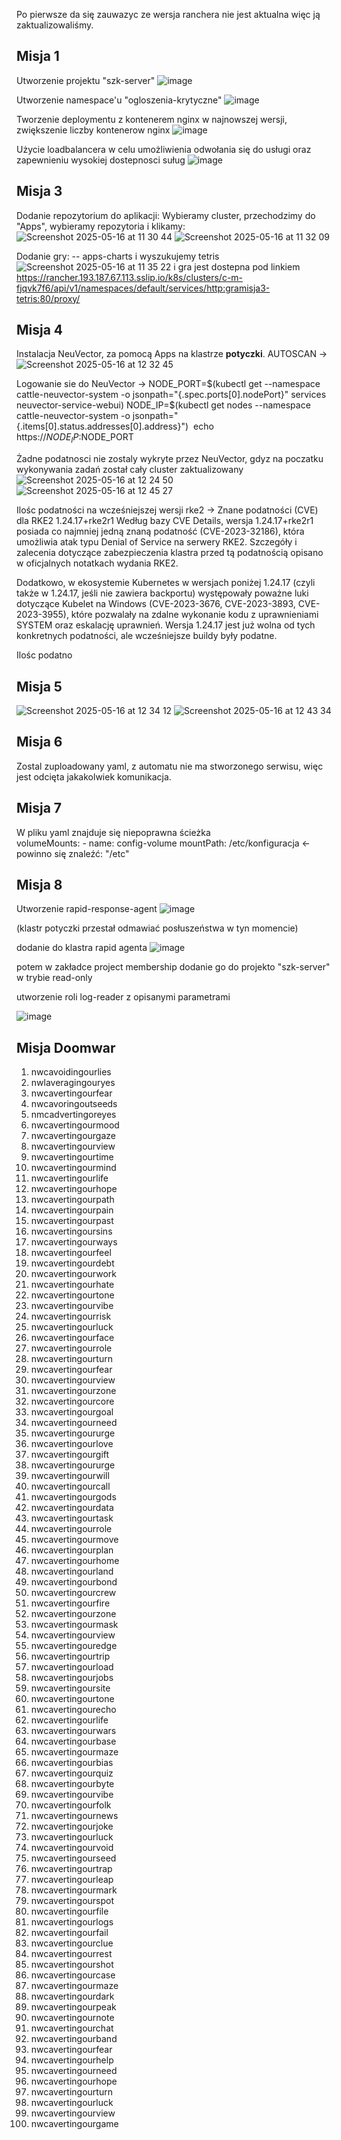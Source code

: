 Po pierwsze da się zauwazyc ze wersja ranchera nie jest aktualna więc ją zaktualizowaliśmy.

## Misja 1
Utworzenie projektu "szk-server"
![image](https://github.com/user-attachments/assets/f89adae4-5cfa-4ea1-aae0-cee90a7eb7a3)


Utworzenie namespace'u "ogloszenia-krytyczne"
![image](https://github.com/user-attachments/assets/30d448af-36d7-46a2-a77d-24f26183207e)


Tworzenie deploymentu z kontenerem nginx w najnowszej wersji, zwiększenie liczby kontenerow nginx
![image](https://github.com/user-attachments/assets/00fefbb4-a198-4793-b8ba-f5d2b3e0447c)

Użycie loadbalancera w celu umożliwienia odwołania się do usługi oraz zapewnieniu wysokiej dostepnosci suług
![image](https://github.com/user-attachments/assets/60807293-020e-483d-9341-6059ffed84c4)


## Misja 3
  Dodanie repozytorium do aplikacji:
  Wybieramy cluster, przechodzimy do "Apps", wybieramy repozytoria i klikamy:
  ![Screenshot 2025-05-16 at 11 30 44](https://github.com/user-attachments/assets/08cefac9-338c-4b7c-b3dc-c60cd094ffa9)
  ![Screenshot 2025-05-16 at 11 32 09](https://github.com/user-attachments/assets/a5048d48-fe12-44f8-a00f-c2cce6188d3f)

  Dodanie gry:
  -- apps-charts i wyszukujemy tetris
![Screenshot 2025-05-16 at 11 35 22](https://github.com/user-attachments/assets/fc7617fe-4b4a-406b-aabf-ccba79b6bb6d)
i gra jest dostepna pod linkiem
https://rancher.193.187.67.113.sslip.io/k8s/clusters/c-m-fjqvk7f6/api/v1/namespaces/default/services/http:gramisja3-tetris:80/proxy/

## Misja 4
Instalacja NeuVector, za pomocą Apps na klastrze **potyczki**.
AUTOSCAN ->
![Screenshot 2025-05-16 at 12 32 45](https://github.com/user-attachments/assets/81bc4411-dda1-4c8c-b83f-d2aa1140ec24)

Logowanie sie do NeuVector ->
  NODE_PORT=$(kubectl get --namespace cattle-neuvector-system -o jsonpath="{.spec.ports[0].nodePort}" services neuvector-service-webui)
  NODE_IP=$(kubectl get nodes --namespace cattle-neuvector-system -o jsonpath="{.items[0].status.addresses[0].address}") 
  echo https://$NODE_IP:$NODE_PORT

Żadne podatnosci nie zostaly wykryte przez NeuVector, gdyz na poczatku wykonywania zadań został cały cluster zaktualizowany 
![Screenshot 2025-05-16 at 12 24 50](https://github.com/user-attachments/assets/079096c0-fa22-4c8e-aba0-d799668c9b97)
![Screenshot 2025-05-16 at 12 45 27](https://github.com/user-attachments/assets/a8d7f42e-2fab-4827-9edd-ad57ec698bf8)

Ilośc podatności na wcześniejszej wersji rke2 -> 
  Znane podatności (CVE) dla RKE2 1.24.17+rke2r1
Według bazy CVE Details, wersja 1.24.17+rke2r1 posiada co najmniej jedną znaną podatność (CVE-2023-32186), która umożliwia atak typu Denial of Service na serwery RKE2. Szczegóły i zalecenia dotyczące zabezpieczenia klastra przed tą podatnością opisano w oficjalnych notatkach wydania RKE2.


Dodatkowo, w ekosystemie Kubernetes w wersjach poniżej 1.24.17 (czyli także w 1.24.17, jeśli nie zawiera backportu) występowały poważne luki dotyczące Kubelet na Windows (CVE-2023-3676, CVE-2023-3893, CVE-2023-3955), które pozwalały na zdalne wykonanie kodu z uprawnieniami SYSTEM oraz eskalację uprawnień. Wersja 1.24.17 jest już wolna od tych konkretnych podatności, ale wcześniejsze buildy były podatne.

Ilośc podatno
## Misja 5
![Screenshot 2025-05-16 at 12 34 12](https://github.com/user-attachments/assets/a4f0d076-95f0-446b-845a-b87d3e0ad339)
![Screenshot 2025-05-16 at 12 43 34](https://github.com/user-attachments/assets/42542068-d126-44f5-95ab-413e8057f6bc)

## Misja 6
Zostal zuploadowany yaml, z automatu nie ma stworzonego serwisu, więc jest odcięta jakakolwiek komunikacja.

## Misja 7

W pliku yaml znajduje się niepoprawna ścieżka  
    volumeMounts:
    - name: config-volume
      mountPath: /etc/konfiguracja <- powinno się znaleźć: "/etc"

## Misja 8
Utworzenie rapid-response-agent
![image](https://github.com/user-attachments/assets/1aa736ab-39ad-4df8-9873-6811cc339609)

(klastr potyczki przestał odmawiać posłuszeństwa w tyn momencie)

dodanie do klastra rapid agenta
![image](https://github.com/user-attachments/assets/bc45cc8f-393e-41dc-a411-d7ad738a150f)

potem w zakładce project membership dodanie go do projekto "szk-server" w trybie read-only

utworzenie roli log-reader z opisanymi parametrami 

![image](https://github.com/user-attachments/assets/3604dc49-bf2b-4dc8-855b-a0b130e474b2)

## Misja Doomwar
1. nwcavoidingourlies  
2. nwlaveragingouryes  
3. nwcavertingourfear  
4. nwcavoringoutseeds  
5. nmcadvertingoreyes  
6. nwcavertingourmood  
7. nwcavertingourgaze  
8. nwcavertingourview  
9. nwcavertingourtime  
10. nwcavertingourmind  
11. nwcavertingourlife  
12. nwcavertingourhope  
13. nwcavertingourpath  
14. nwcavertingourpain  
15. nwcavertingourpast  
16. nwcavertingoursins  
17. nwcavertingourways  
18. nwcavertingourfeel  
19. nwcavertingourdebt  
20. nwcavertingourwork  
21. nwcavertingourhate  
22. nwcavertingourtone  
23. nwcavertingourvibe  
24. nwcavertingourrisk  
25. nwcavertingourluck  
26. nwcavertingourface  
27. nwcavertingourrole  
28. nwcavertingourturn  
29. nwcavertingourfear  
30. nwcavertingourview  
31. nwcavertingourzone  
32. nwcavertingourcore  
33. nwcavertingourgoal  
34. nwcavertingourneed  
35. nwcavertingoururge  
36. nwcavertingourlove  
37. nwcavertingourgift  
38. nwcavertingoururge  
39. nwcavertingourwill  
40. nwcavertingourcall  
41. nwcavertingourgods  
42. nwcavertingourdata  
43. nwcavertingourtask  
44. nwcavertingourrole  
45. nwcavertingourmove  
46. nwcavertingourplan  
47. nwcavertingourhome  
48. nwcavertingourland  
49. nwcavertingourbond  
50. nwcavertingourcrew  
51. nwcavertingourfire  
52. nwcavertingourzone  
53. nwcavertingourmask  
54. nwcavertingourview  
55. nwcavertingouredge  
56. nwcavertingourtrip  
57. nwcavertingourload  
58. nwcavertingourjobs  
59. nwcavertingoursite  
60. nwcavertingourtone  
61. nwcavertingourecho  
62. nwcavertingourlife  
63. nwcavertingourwars  
64. nwcavertingourbase  
65. nwcavertingourmaze  
66. nwcavertingourbias  
67. nwcavertingourquiz  
68. nwcavertingourbyte  
69. nwcavertingourvibe  
70. nwcavertingourfolk  
71. nwcavertingournews  
72. nwcavertingourjoke  
73. nwcavertingourluck  
74. nwcavertingourvoid  
75. nwcavertingourseed  
76. nwcavertingourtrap  
77. nwcavertingourleap  
78. nwcavertingourmark  
79. nwcavertingourspot  
80. nwcavertingourfile  
81. nwcavertingourlogs  
82. nwcavertingourfail  
83. nwcavertingourclue  
84. nwcavertingourrest  
85. nwcavertingourshot  
86. nwcavertingourcase  
87. nwcavertingourmaze  
88. nwcavertingourdark  
89. nwcavertingourpeak  
90. nwcavertingournote  
91. nwcavertingourchat  
92. nwcavertingourband  
93. nwcavertingourfear  
94. nwcavertingourhelp  
95. nwcavertingourneed  
96. nwcavertingourhope  
97. nwcavertingourturn  
98. nwcavertingourluck  
99. nwcavertingourview  
100. nwcavertingourgame  
